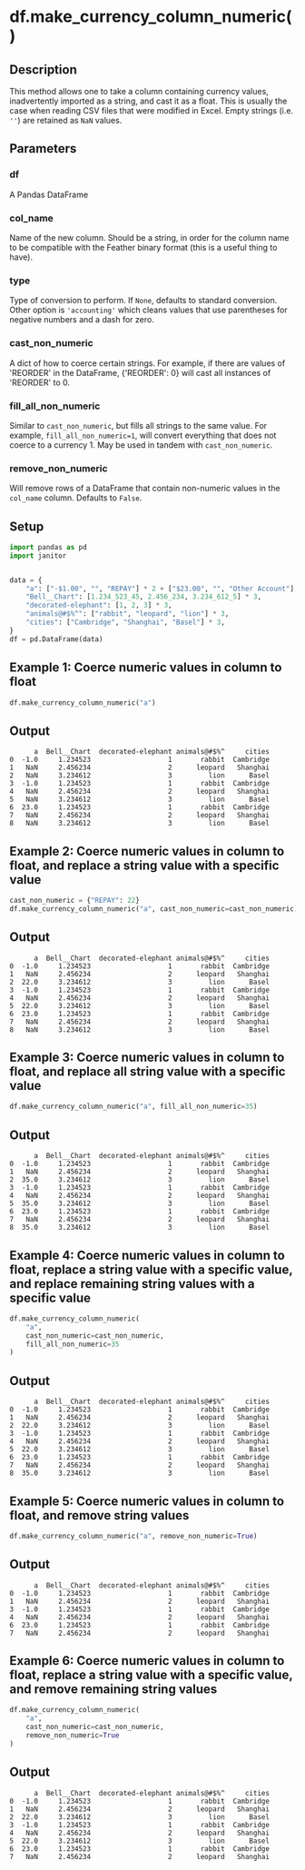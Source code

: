 # df.make_currency_column_numeric()

## Description

This method allows one to take a column containing currency values, inadvertently imported as a string, and cast it as a float. This is usually the case when reading CSV files that were modified in Excel. Empty strings (i.e. `''`) are retained as `NaN` values.

## Parameters
### df
A Pandas DataFrame

### col_name
Name of the new column. Should be a string, in order for the column name to be compatible with the Feather binary format (this is a useful thing to have).

### type
Type of conversion to perform. If `None`, defaults to standard conversion. Other option is `'accounting'` which cleans values that use parentheses for negative numbers and a dash for zero.

### cast_non_numeric
A dict of how to coerce certain strings. For example, if there are values of 'REORDER' in the DataFrame, {'REORDER': 0} will cast all instances of 'REORDER' to 0.

### fill_all_non_numeric
Similar to `cast_non_numeric`, but fills all strings to the same value. For example, `fill_all_non_numeric=1`, will convert everything that does not coerce to a currency 1. May be used in tandem with `cast_non_numeric`.

### remove_non_numeric
Will remove rows of a DataFrame that contain non-numeric values in the `col_name` column. Defaults to `False`.

## Setup

```python
import pandas as pd
import janitor


data = {
    "a": ["-$1.00", "", "REPAY"] * 2 + ["$23.00", "", "Other Account"],
    "Bell__Chart": [1.234_523_45, 2.456_234, 3.234_612_5] * 3,
    "decorated-elephant": [1, 2, 3] * 3,
    "animals@#$%^": ["rabbit", "leopard", "lion"] * 3,
    "cities": ["Cambridge", "Shanghai", "Basel"] * 3,
}
df = pd.DataFrame(data)
```


## Example 1: Coerce numeric values in column to float

```python
df.make_currency_column_numeric("a")
```

## Output
          a  Bell__Chart  decorated-elephant animals@#$%^     cities
    0  -1.0     1.234523                   1       rabbit  Cambridge
    1   NaN     2.456234                   2      leopard   Shanghai
    2   NaN     3.234612                   3         lion      Basel
    3  -1.0     1.234523                   1       rabbit  Cambridge
    4   NaN     2.456234                   2      leopard   Shanghai
    5   NaN     3.234612                   3         lion      Basel
    6  23.0     1.234523                   1       rabbit  Cambridge
    7   NaN     2.456234                   2      leopard   Shanghai
    8   NaN     3.234612                   3         lion      Basel

## Example 2: Coerce numeric values in column to float, and replace a string value with a specific value

```python
cast_non_numeric = {"REPAY": 22}
df.make_currency_column_numeric("a", cast_non_numeric=cast_non_numeric)
```

## Output
          a  Bell__Chart  decorated-elephant animals@#$%^     cities
    0  -1.0     1.234523                   1       rabbit  Cambridge
    1   NaN     2.456234                   2      leopard   Shanghai
    2  22.0     3.234612                   3         lion      Basel
    3  -1.0     1.234523                   1       rabbit  Cambridge
    4   NaN     2.456234                   2      leopard   Shanghai
    5  22.0     3.234612                   3         lion      Basel
    6  23.0     1.234523                   1       rabbit  Cambridge
    7   NaN     2.456234                   2      leopard   Shanghai
    8   NaN     3.234612                   3         lion      Basel

## Example 3: Coerce numeric values in column to float, and replace all string value with a specific value

```python
df.make_currency_column_numeric("a", fill_all_non_numeric=35)
```

## Output

          a  Bell__Chart  decorated-elephant animals@#$%^     cities
    0  -1.0     1.234523                   1       rabbit  Cambridge
    1   NaN     2.456234                   2      leopard   Shanghai
    2  35.0     3.234612                   3         lion      Basel
    3  -1.0     1.234523                   1       rabbit  Cambridge
    4   NaN     2.456234                   2      leopard   Shanghai
    5  35.0     3.234612                   3         lion      Basel
    6  23.0     1.234523                   1       rabbit  Cambridge
    7   NaN     2.456234                   2      leopard   Shanghai
    8  35.0     3.234612                   3         lion      Basel

## Example 4: Coerce numeric values in column to float, replace a string value with a specific value, and replace remaining string values with a specific value

```python
df.make_currency_column_numeric(
    "a",
    cast_non_numeric=cast_non_numeric,
    fill_all_non_numeric=35
)
```

## Output

          a  Bell__Chart  decorated-elephant animals@#$%^     cities
    0  -1.0     1.234523                   1       rabbit  Cambridge
    1   NaN     2.456234                   2      leopard   Shanghai
    2  22.0     3.234612                   3         lion      Basel
    3  -1.0     1.234523                   1       rabbit  Cambridge
    4   NaN     2.456234                   2      leopard   Shanghai
    5  22.0     3.234612                   3         lion      Basel
    6  23.0     1.234523                   1       rabbit  Cambridge
    7   NaN     2.456234                   2      leopard   Shanghai
    8  35.0     3.234612                   3         lion      Basel


## Example 5: Coerce numeric values in column to float, and remove string values

```python
df.make_currency_column_numeric("a", remove_non_numeric=True)
```

## Output

          a  Bell__Chart  decorated-elephant animals@#$%^     cities
    0  -1.0     1.234523                   1       rabbit  Cambridge
    1   NaN     2.456234                   2      leopard   Shanghai
    3  -1.0     1.234523                   1       rabbit  Cambridge
    4   NaN     2.456234                   2      leopard   Shanghai
    6  23.0     1.234523                   1       rabbit  Cambridge
    7   NaN     2.456234                   2      leopard   Shanghai


## Example 6: Coerce numeric values in column to float, replace a string value with a specific value, and remove remaining string values

```python
df.make_currency_column_numeric(
    "a",
    cast_non_numeric=cast_non_numeric,
    remove_non_numeric=True
)
```

## Output

          a  Bell__Chart  decorated-elephant animals@#$%^     cities
    0  -1.0     1.234523                   1       rabbit  Cambridge
    1   NaN     2.456234                   2      leopard   Shanghai
    2  22.0     3.234612                   3         lion      Basel
    3  -1.0     1.234523                   1       rabbit  Cambridge
    4   NaN     2.456234                   2      leopard   Shanghai
    5  22.0     3.234612                   3         lion      Basel
    6  23.0     1.234523                   1       rabbit  Cambridge
    7   NaN     2.456234                   2      leopard   Shanghai
